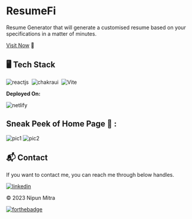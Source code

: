 # ResumeFi
Resume Generator that will generate a customised resume based on your specifications in a matter of minutes.

[Visit Now](https://resumefi.vercel.app/) 🚀

## 🖥️ Tech Stack

![reactjs](https://img.shields.io/badge/React-20232A?style=for-the-badge&logo=react&logoColor=61DAFB)&nbsp;
![chakraui](https://img.shields.io/badge/Chakra--UI-319795?style=for-the-badge&logo=chakra-ui&logoColor=white)&nbsp;
![Vite](https://img.shields.io/badge/Vite-000?style=for-the-badge&logo=vite&logoColor=#646CFF)&nbsp;


**Deployed On:**

![netlify](https://img.shields.io/badge/Vercel-000?style=for-the-badge&logo=vercel&logoColor=white)

## Sneak  Peek of Home Page 🙈 :
![pic1](https://user-images.githubusercontent.com/57940556/210134139-c4438844-0594-4968-8128-165d610ad40d.png)
![pic2](https://user-images.githubusercontent.com/57940556/210137932-858b66dc-f781-4528-accb-25cc5829ce92.png)


<h2>📬 Contact</h2>

If you want to contact me, you can reach me through below handles.

[![linkedin](https://img.shields.io/badge/LinkedIn-0077B5?style=for-the-badge&logo=linkedin&logoColor=white)](https://www.linkedin.com/in/nipun-mitra-ab01b120b/)

© 2023 Nipun Mitra


[![forthebadge](https://forthebadge.com/images/badges/built-with-love.svg)](https://forthebadge.com)